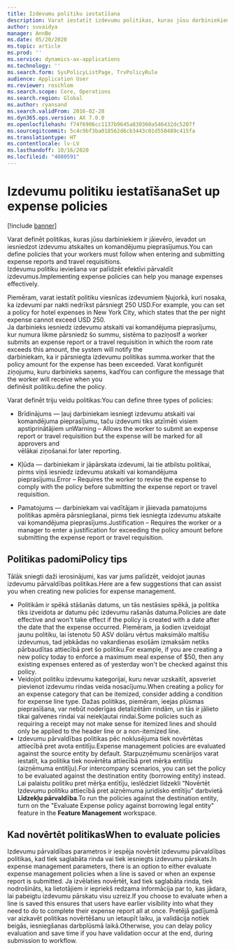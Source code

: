 ```yaml
---
title: Izdevumu politiku iestatīšana
description: Varat iestatīt izdevumu politikas, kuras jūsu darbiniekiem ir jāievēro, ievadot un iesniedzot izdevumu atskaites un komandējumu pieprasījumus risinājumā Microsoft Dynamics 365 Finance.
author: suvaidya
manager: AnnBe
ms.date: 05/20/2020
ms.topic: article
ms.prod: ''
ms.service: dynamics-ax-applications
ms.technology: ''
ms.search.form: SysPolicyListPage, TrvPolicyRule
audience: Application User
ms.reviewer: roschlom
ms.search.scope: Core, Operations
ms.search.region: Global
ms.author: ryansand
ms.search.validFrom: 2016-02-28
ms.dyn365.ops.version: AX 7.0.0
ms.openlocfilehash: f74f6906cc1137b9645a830360a546432dc5207f
ms.sourcegitcommit: 5c4c9bf3ba018562d6cb3443c01d550489c415fa
ms.translationtype: HT
ms.contentlocale: lv-LV
ms.lasthandoff: 10/16/2020
ms.locfileid: "4080591"
---
```

# <a name="set-up-expense-policies"></a><span data-ttu-id="eaa87-103">Izdevumu politiku iestatīšana</span><span class="sxs-lookup"><span data-stu-id="eaa87-103">Set up expense policies</span></span>

[!include [banner](../includes/banner.md)]

<span data-ttu-id="eaa87-104">Varat definēt politikas, kuras jūsu darbiniekiem ir jāievēro, ievadot un iesniedzot izdevumu atskaites un komandējumu pieprasījumus.</span><span class="sxs-lookup"><span data-stu-id="eaa87-104">You can define policies that your workers must follow when entering and submitting expense reports and travel requisitions.</span></span>         
<span data-ttu-id="eaa87-105">Izdevumu politiku ieviešana var palīdzēt efektīvi pārvaldīt izdevumus.</span><span class="sxs-lookup"><span data-stu-id="eaa87-105">Implementing expense policies can help you manage expenses effectively.</span></span>         

<span data-ttu-id="eaa87-106">Piemēram, varat iestatīt politiku viesnīcas izdevumiem Ņujorkā, kuri nosaka, ka izdevumi par nakti nedrīkst pārsniegt 250 USD.</span><span class="sxs-lookup"><span data-stu-id="eaa87-106">For example, you can set a policy for hotel expenses in New York City, which states that the per night expense cannot exceed USD 250.</span></span>       
<span data-ttu-id="eaa87-107">Ja darbinieks iesniedz izdevumu atskaiti vai komandējuma pieprasījumu, kur numura likme pārsniedz šo summu, sistēma to paziņos</span><span class="sxs-lookup"><span data-stu-id="eaa87-107">If a worker submits an expense report or a travel requisition in which the room rate exceeds this amount, the system will notify the</span></span>        
<span data-ttu-id="eaa87-108">darbiniekam, ka ir pārsniegta izdevumu politikas summa.</span><span class="sxs-lookup"><span data-stu-id="eaa87-108">worker that the policy amount for the expense has been exceeded.</span></span> <span data-ttu-id="eaa87-109">Varat konfigurēt ziņojumu, kuru darbinieks saņems, kad</span><span class="sxs-lookup"><span data-stu-id="eaa87-109">You can configure the message that the worker will receive when you</span></span>        
<span data-ttu-id="eaa87-110">definēsit politiku.</span><span class="sxs-lookup"><span data-stu-id="eaa87-110">define the policy.</span></span>      
        
<span data-ttu-id="eaa87-111">Varat definēt triju veidu politikas:</span><span class="sxs-lookup"><span data-stu-id="eaa87-111">You can define three types of policies:</span></span>         
        
- <span data-ttu-id="eaa87-112">Brīdinājums — ļauj darbiniekam iesniegt izdevumu atskaiti vai komandējuma pieprasījumu, taču izdevumi tiks atzīmēti visiem apstiprinātājiem un</span><span class="sxs-lookup"><span data-stu-id="eaa87-112">Warning – Allows the worker to submit an expense report or travel requisition but the expense will be marked for all approvers and</span></span>        
  <span data-ttu-id="eaa87-113">vēlākai ziņošanai.</span><span class="sxs-lookup"><span data-stu-id="eaa87-113">for later reporting.</span></span>        

- <span data-ttu-id="eaa87-114">Kļūda — darbiniekam ir jāpārskata izdevumi, lai tie atbilstu politikai, pirms viņš iesniedz izdevumu atskaiti vai komandējuma pieprasījumu.</span><span class="sxs-lookup"><span data-stu-id="eaa87-114">Error – Requires the worker to revise the expense to comply with the policy before submitting the expense report or travel requisition.</span></span>       
 
 - <span data-ttu-id="eaa87-115">Pamatojums — darbiniekam vai vadītājam ir jāievada pamatojums politikas apmēra pārsniegšanai, pirms tiek iesniegta izdevumu atskaite vai komandējuma pieprasījums.</span><span class="sxs-lookup"><span data-stu-id="eaa87-115">Justification – Requires the worker or a manager to enter a justification for exceeding the policy amount before submitting the expense report or travel requisition.</span></span>        

## <a name="policy-tips"></a><span data-ttu-id="eaa87-116">Politikas padomi</span><span class="sxs-lookup"><span data-stu-id="eaa87-116">Policy tips</span></span>
<span data-ttu-id="eaa87-117">Tālāk sniegti daži ierosinājumi, kas var jums palīdzēt, veidojot jaunas izdevumu pārvaldības politikas.</span><span class="sxs-lookup"><span data-stu-id="eaa87-117">Here are a few suggestions that can assist you when creating new policies for expense management.</span></span> 
* <span data-ttu-id="eaa87-118">Politikām ir spēkā stāšanās datums, un tās nestāsies spēkā, ja politika tiks izveidota ar datumu pēc izdevumu rašanās datuma.</span><span class="sxs-lookup"><span data-stu-id="eaa87-118">Policies are date effective and won't take effect if the policy is created with a date after the date that the expense occurred.</span></span> <span data-ttu-id="eaa87-119">Piemēram, ja šodien izveidojat jaunu politiku, lai īstenotu 50 ASV dolāru vērtus maksimālo maltīšu izdevumus, tad jebkādas no vakardienas esošām izmaksām netiks pārbaudītas attiecībā pret šo politiku.</span><span class="sxs-lookup"><span data-stu-id="eaa87-119">For example, if you are creating a new policy today to enforce a maximum meal expense of $50, then any existing expenses entered as of yesterday won't be checked against this policy.</span></span>
* <span data-ttu-id="eaa87-120">Veidojot politiku izdevumu kategorijai, kuru nevar uzskaitīt, apsveriet pievienot izdevumu rindas veida nosacījumu.</span><span class="sxs-lookup"><span data-stu-id="eaa87-120">When creating a policy for an expense category that can be itemized, consider adding a condition for expense line type.</span></span> <span data-ttu-id="eaa87-121">Dažas politikas, piemēram, ieejas plūsmas pieprasīšana, var nebūt noderīgas detalizētām rindām, un tās ir jālieto tikai galvenes rindai vai neiekļautai rindai.</span><span class="sxs-lookup"><span data-stu-id="eaa87-121">Some policies such as requiring a receipt may not make sense for itemized lines and should only be applied to the header line or a non-itemized line.</span></span> 
* <span data-ttu-id="eaa87-122">Izdevumu pārvaldības politikas pēc noklusējuma tiek novērtētas attiecībā pret avota entitīju.</span><span class="sxs-lookup"><span data-stu-id="eaa87-122">Expense management policies are evaluated against the source entity by default.</span></span> <span data-ttu-id="eaa87-123">Starpuzņēmumu scenārijos varat iestatīt, ka politika tiek novērtēta attiecībā pret mērķa entitīju (aizņēmuma entitīju).</span><span class="sxs-lookup"><span data-stu-id="eaa87-123">For intercompany scenarios, you can set the policy to be evaluated against the destination entity (borrowing entity) instead.</span></span> <span data-ttu-id="eaa87-124">Lai palaistu politiku pret mērķa entītīju, ieslēdziet līdzekli “Novērtēt Izdevumu politiku attiecībā pret aizņēmuma juridisko entītiju” darbvietā **Līdzekļu pārvaldība**.</span><span class="sxs-lookup"><span data-stu-id="eaa87-124">To run the policies against the destination entity, turn on the "Evaluate Expense policy against borrowing legal entity" feature in the **Feature Management** workspace.</span></span>

## <a name="when-to-evaluate-policies"></a><span data-ttu-id="eaa87-125">Kad novērtēt politikas</span><span class="sxs-lookup"><span data-stu-id="eaa87-125">When to evaluate policies</span></span>

<span data-ttu-id="eaa87-126">Izdevumu pārvaldības parametros ir iespēja novērtēt izdevumu pārvaldības politikas, kad tiek saglabāta rinda vai tiek iesniegts izdevumu pārskats.</span><span class="sxs-lookup"><span data-stu-id="eaa87-126">In expense management parameters, there is an option to either evaluate expense management policies when a line is saved or when an expense report is submitted.</span></span> <span data-ttu-id="eaa87-127">Ja izvēlaties novērtēt, kad tiek saglabāta rinda, tiek nodrošināts, ka lietotājiem ir iepriekš redzama informācija par to, kas jādara, lai pabeigtu izdevumu pārskatu visu uzreiz.</span><span class="sxs-lookup"><span data-stu-id="eaa87-127">If you choose to evaluate when a line is saved this ensures that users have earlier visibility into what they need to do to complete their expense report all at once.</span></span> <span data-ttu-id="eaa87-128">Pretējā gadījumā var aizkavēt politikas novērtēšanu un ietaupīt laiku, ja validācija notiek beigās, iesniegšanas darbplūsmā laikā.</span><span class="sxs-lookup"><span data-stu-id="eaa87-128">Otherwise, you can delay policy evaluation and save time if you have validation occur at the end, during submission to workflow.</span></span>
